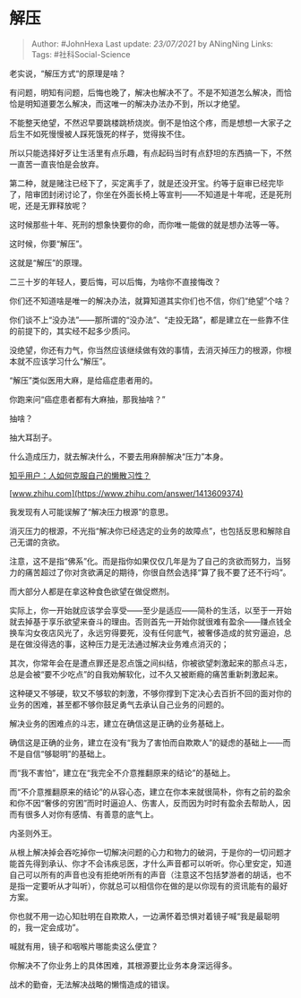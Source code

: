 # 解压

> Author: #JohnHexa
Last update: *23/07/2021* by ANingNing
Links:
Tags: #社科Social-Science 

老实说，“解压方式“的原理是啥？

有问题，明知有问题，后悔也晚了，解决也解决不了。不是不知道怎么解决，而恰恰是明知道要怎么解决，而这唯一的解决办法办不到，所以才绝望。

不能整天绝望，不然迟早要跳楼跳桥烧炭。倒不是怕这个疼，而是想想一大家子之后生不如死慢慢被人踩死饿死的样子，觉得挨不住。

所以只能选择好歹让生活里有点乐趣，有点起码当时有点舒坦的东西搞一下，不然一直苦一直丧怕是会放弃。

第二种，就是赌注已经下了，买定离手了，就是还没开宝。约等于庭审已经完毕了，陪审团封闭讨论了，你坐在外面长椅上等宣判——不知道是十年呢，还是死刑呢，还是无罪释放呢？

这时候那些十年、死刑的想象快要你的命，而你唯一能做的就是想办法等一等。

这时候，你要“解压”。

这就是“解压”的原理。

二三十岁的年轻人，要后悔，可以后悔，为啥你不直接悔改？

你们还不知道啥是唯一的解决办法，就算知道其实你们也不信，你们“绝望”个啥？

你们谈不上“没办法”——那所谓的“没办法”、“走投无路”，都是建立在一些靠不住的前提下的，其实经不起多少质问。

没绝望，你还有力气，你当然应该继续做有效的事情，去消灭掉压力的根源，你根本就不应该学习什么“解压”。

“解压”类似医用大麻，是给癌症患者用的。

你跑来问“癌症患者都有大麻抽，那我抽啥？”

抽啥？

抽大耳刮子。

  

什么造成压力，就去解决什么，不要去用麻醉解决“压力”本身。

[](https://www.zhihu.com/answer/1413609374)  

[知乎用户：人如何克服自己的懒散习性？](https://www.zhihu.com/answer/1413609374)

[](https://www.zhihu.com/answer/1413609374)  

[www.zhihu.com](https://www.zhihu.com/answer/1413609374)

[](https://www.zhihu.com/answer/1413609374)  

  

我发现有人可能误解了“解决压力根源”的意思。

消灭压力的根源，不光指“解决你已经选定的业务的故障点”，也包括反思和解除自己无谓的贪欲。

注意，这不是指“佛系”化。而是指你如果仅仅几年是为了自己的贪欲而努力，当努力的痛苦超过了你对贪欲满足的期待，你很自然会选择“算了我不要了还不行吗”。

而大部分人都是在拿这种食色欲望在做促燃剂。

实际上，你一开始就应该学会享受——至少是适应——简朴的生活，以至于一开始就去掉基于享乐欲望来奋斗的理由。否则首先一开始你就很难有盈余——赚点钱全换车沟女夜店风光了，永远穷得要死，没有任何底气，被奢侈造成的贫穷逼迫，总是在做没得选的事，这种压力是无法通过解决业务难点消灭的；

其次，你常年会在是遭点罪还是忍点饿之间纠结，你被欲望刺激起来的那点斗志，总是会被“要不少吃点”的自我劝解软化，过不久又被断瘾的痛苦重新刺激起来。

这种硬又不够硬，软又不够软的刺激，不够你撑到下定决心去百折不回的面对你的业务的困难，甚至都不够你鼓足勇气去承认自己业务的问题的。

解决业务的困难点的斗志，建立在确信这是正确的业务基础上。

确信这是正确的业务，建立在没有“我为了害怕而自欺欺人”的疑虑的基础上——而不是自信“够聪明”的基础上。

而“我不害怕”，建立在“我完全不介意推翻原来的结论”的基础上。

而“不介意推翻原来的结论”的从容心态，建立在你本来就很简朴，你有之前的盈余和你不因“奢侈的穷困”而时时逼迫人、伤害人，反而因为时时有盈余去帮助人，因而有很多人对你有感情、有善意的底气上。

内圣则外王。

从根上解决掉会吞吃掉你一切解决问题的心力和物力的破洞，于是你的一切问题才能首先得到承认、你才不会讳疾忌医，才什么声音都可以听听。你心里安定，知道自己可以所有的声音也没有拒绝听所有的声音（注意这不包括梦游者的胡话，也不是指一定要听从才叫听），你就总可以相信你在做的是以你现有的资讯能有的最好方案。

你也就不用一边心知肚明在自欺欺人，一边满怀着恐惧对着镜子喊“我是最聪明的，我一定会成功”。

喊就有用，镜子和咽喉片哪能卖这么便宜？

你解决不了你业务上的具体困难，其根源要比业务本身深远得多。

战术的勤奋，无法解决战略的懒惰造成的错误。